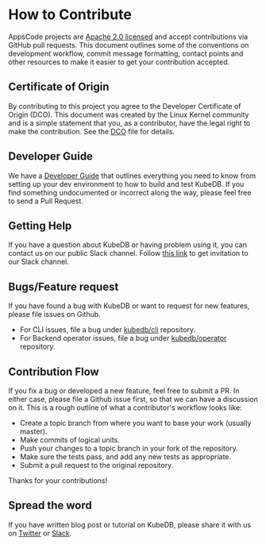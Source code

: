 # How to Contribute

AppsCode projects are [Apache 2.0 licensed](LICENSE) and accept contributions via
GitHub pull requests.  This document outlines some of the conventions on
development workflow, commit message formatting, contact points and other
resources to make it easier to get your contribution accepted.

## Certificate of Origin
By contributing to this project you agree to the Developer Certificate of
Origin (DCO). This document was created by the Linux Kernel community and is a
simple statement that you, as a contributor, have the legal right to make the
contribution. See the [DCO](DCO) file for details.

## Developer Guide
We have a [Developer Guide](/docs/developer-guide/README.md) that outlines everything you need to know from setting up your
dev environment to how to build and test KubeDB. If you find something undocumented or incorrect along the way,
please feel free to send a Pull Request.

## Getting Help
If you have a question about KubeDB or having problem using it, you can contact us on our public Slack channel. Follow [this link](https://slack.appscode.com) to get invitation to our Slack channel.

## Bugs/Feature request
If you have found a bug with KubeDB or want to request for new features, please file issues on Github.
 - For CLI issues, file a bug under [kubedb/cli](https://github.com/kubedb/cli) repository.
 - For Backend operator issues, file a bug under [kubedb/operator](https://github.com/kubedb/operator) repository.

## Contribution Flow
If you fix a bug or developed a new feature, feel free to submit a PR. In either case, please file a Github issue first, so that we can have a discussion on it. This is a rough outline of what a contributor's workflow looks like:

- Create a topic branch from where you want to base your work (usually master).
- Make commits of logical units.
- Push your changes to a topic branch in your fork of the repository.
- Make sure the tests pass, and add any new tests as appropriate.
- Submit a pull request to the original repository.

Thanks for your contributions!

## Spread the word
If you have written blog post or tutorial on KubeDB, please share it with us on [Twitter](https://twitter.com/AppsCodeHQ) or [Slack](https://slack.appscode.com).
